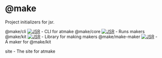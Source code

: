 # @make

Project initializers for jsr.

@make/cli [![JSR](https://jsr.io/badges/@make/cli)](https://jsr.io/@make/cli) - CLI for atmake
@make/core [![JSR](https://jsr.io/badges/@make/core)](https://jsr.io/@make/core) - Runs makers
@make/kit [![JSR](https://jsr.io/badges/@make/kit)](https://jsr.io/@make/kit) - Library for making makers
@make/make-maker [![JSR](https://jsr.io/badges/@make/make-maker)](https://jsr.io/@make/make-maker) - A maker for @make/kit

site - The site for atmake
